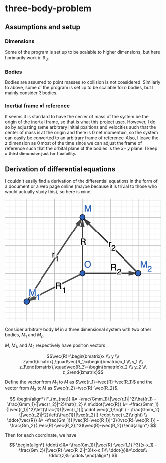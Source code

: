 # three-body-problem

## Assumptions and setup
### Dimensions
Some of the program is set up to be scalable to higher dimensions, but here I primarily work in $\mathbb{R}_3$. 
### Bodies
Bodies are assumed to point masses so collision is not considered. Similarly to above, some of the program is set up to be scalable for $n$ bodies, but I mainly consider 3 bodies.
### Inertial frame of reference
It seems it is standard to have the center of mass of the system be the origin of the inertial frame, so that is what this project uses. However, I do so by adjusting some arbitrary initial positions and velocities such that the center of mass is at the origin and there is 0 net momentum, so the system can easily be converted to an arbitrary frame of reference.
Also, I leave the $z$ dimension as $0$ most of the time since we can adjust the frame of reference such that the orbital plane of the bodies is the $x$ - $y$ plane. I keep a third dimension just for flexibility.

## Derivation of differential equations

I couldn't easily find a derivation of the differential equations in the form of a document or a web page online (maybe because it is trivial to those who would actually study this), so here is mine. 

![system diagram](media/system_diagram.png)

Consider arbitrary body $M$ in a three dimensional system with two other bodies, $M_1$ and $M_2$. 

$M$, $M_1$, and $M_2$ respectively have position vectors

$$\vec{R}=\begin{bmatrix}x \\\ y \\\ z\end{bmatrix},\quad\vec{R_1}=\begin{bmatrix}x_1 \\\ y_1 \\\ z_1\end{bmatrix},\quad\vec{R_2}=\begin{bmatrix}x_2 \\\ y_2 \\\ z_2\end{bmatrix}$$

Define the vector from $M_1$ to $M$ as $\vec{r_1}=\vec{R}-\vec{R_1}$ and the vector from $M_2$ to $M$ as $\vec{r_2}=\vec{R}-\vec{R_2}$.

$$
\begin{align*} 
F_{m_{net}} &= -\frac{Gmm_1}{|\vec{r_1}|^2}\hat{r_1} - \frac{Gmm_1}{|\vec{r_2}|^2}\hat{r_2} \\
m\ddot{\vec{R}} &= -\frac{Gmm_1}{|\vec{r_1}|^2}\left(\frac{1}{|\vec{r_1}|} \cdot \vec{r_1}\right) - \frac{Gmm_2}{|\vec{r_2}|^2}\left(\frac{1}{|\vec{r_2}|} \cdot \vec{r_2}\right) \\
\ddot{\vec{R}} &= -\frac{Gm_1}{|\vec{R}-\vec{R_1}|^3}(\vec{R}-\vec{R_1}) - \frac{Gm_2}{|\vec{R}-\vec{R_2}|^3}(\vec{R}-\vec{R_2})
\end{align*}
$$

Then for each coordinate, we have 

$$
\begin{align*} 
\ddot{x}&=-\frac{Gm_1}{|\vec{R}-\vec{R_1}|^3}(x-x_1) - \frac{Gm_2}{|\vec{R}-\vec{R_2}|^3}(x-x_1)\\
\ddot{y}&=\cdots\\
\ddot{z}&=\cdots 
\end{align*}
$$

